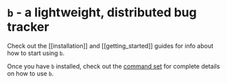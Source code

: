 `b` - a lightweight, distributed bug tracker
========================================================================================================================
Check out the [[installation]] and [[getting_started]] guides for info about how to start using `b`.

Once you have `b` installed, check out the [command set](commands/index) for complete details on how to use `b`.
